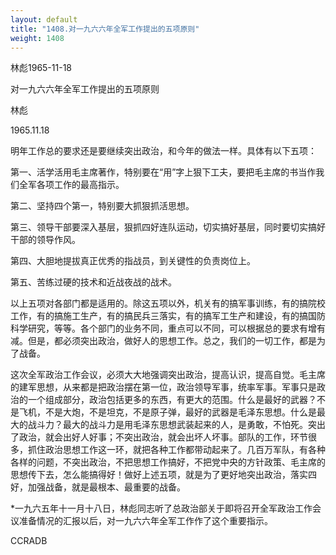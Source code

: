 ```yaml
---
layout: default
title: "1408.对一九六六年全军工作提出的五项原则"
weight: 1408
---
```


林彪1965-11-18

对一九六六年全军工作提出的五项原则

林彪

1965.11.18

明年工作总的要求还是要继续突出政治，和今年的做法一样。具体有以下五项：

第一、活学活用毛主席著作，特别要在“用”字上狠下工夫，要把毛主席的书当作我们全军各项工作的最高指示。

第二、坚持四个第一，特别要大抓狠抓活思想。

第三、领导干部要深入基层，狠抓四好连队运动，切实搞好基层，同时要切实搞好干部的领导作风。

第四、大胆地提拔真正优秀的指战员，到关键性的负责岗位上。

第五、苦练过硬的技术和近战夜战的战术。

以上五项对各部门都是适用的。除这五项以外，机关有的搞军事训练，有的搞院校工作，有的搞施工生产，有的搞民兵三落实，有的搞军工生产和建设，有的搞国防科学研究，等等。各个部门的业务不同，重点可以不同，可以根据总的要求有增有减。但是，都必须突出政治，做好人的思想工作。总之，我们的一切工作，都是为了战备。

这次全军政治工作会议，必须大大地强调突出政治，提高认识，提高自觉。毛主席的建军思想，从来都是把政治摆在第一位，政治领导军事，统率军事。军事只是政治的一个组成部分，政治包括更多的东西，有更大的范围。什么是最好的武器？不是飞机，不是大炮，不是坦克，不是原子弹，最好的武器是毛泽东思想。什么是最大的战斗力？最大的战斗力是用毛泽东思想武装起来的人，是勇敢，不怕死。突出了政治，就会出好人好事；不突出政治，就会出坏人坏事。部队的工作，环节很多，抓住政治思想工作这一环，就把各种工作都带动起来了。几百万军队，有各种各样的问题，不突出政治，不把思想工作搞好，不把党中央的方针政策、毛主席的思想传下去，怎么能搞得好！做好上述五项，就是为了更好地突出政治，落实四好，加强战备，就是最根本、最重要的战备。

*一九六五年十一月十八日，林彪同志听了总政治部关于即将召开全军政治工作会议准备情况的汇报以后，对一九六六年全军工作作了这个重要指示。

CCRADB

